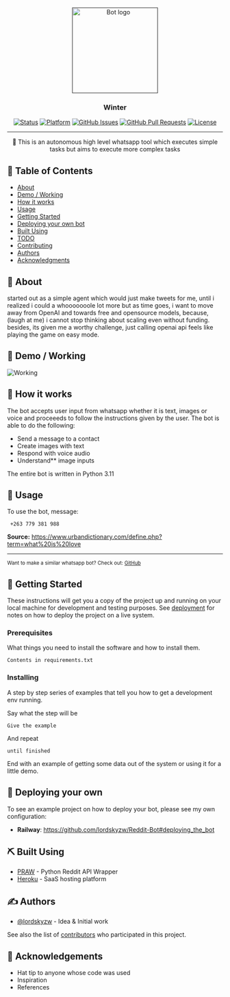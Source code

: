 <p align="center">
  <a href="" rel="noopener">
 <img width=200px height=200px src="https://i.imgur.com/FxL5qM0.jpg" alt="Bot logo"></a>
</p>

<h3 align="center">Winter</h3>

<div align="center">

[![Status](https://img.shields.io/badge/status-active-success.svg)]()
[![Platform](https://img.shields.io/badge/platform-twitter-green.svg)](https://www.twitter.com/user/Wordbook_Bot)
[![GitHub Issues](https://img.shields.io/github/issues/kylelobo/The-Documentation-Compendium.svg)](https://github.com/kylelobo/The-Documentation-Compendium/issues)
[![GitHub Pull Requests](https://img.shields.io/github/issues-pr/kylelobo/The-Documentation-Compendium.svg)](https://github.com/kylelobo/The-Documentation-Compendium/pulls)
[![License](https://img.shields.io/badge/license-MIT-blue.svg)](/LICENSE)

</div>

---

<p align="center"> 🤖 This is an autonomous high level whatsapp tool which executes simple tasks but aims to execute more complex tasks
    <br> 
</p>

## 📝 Table of Contents

- [About](#about)
- [Demo / Working](#demo)
- [How it works](#working)
- [Usage](#usage)
- [Getting Started](#getting_started)
- [Deploying your own bot](#deployment)
- [Built Using](#built_using)
- [TODO](../TODO.md)
- [Contributing](../CONTRIBUTING.md)
- [Authors](#authors)
- [Acknowledgments](#acknowledgement)

## 🧐 About <a name = "about"></a>

started out as a simple agent which would just make tweets for me, until i realized i could a whooooooole lot more
but as time goes, i want to move away from OpenAI and towards free and opensource models, because, (laugh at me) i cannot stop thinking about scaling even without funding.
besides, its given me a worthy challenge, just calling openai api feels like playing the game on easy mode.



## 🎥 Demo / Working <a name = "demo"></a>

![Working](https://media.giphy.com/media/20NLMBm0BkUOwNljwv/giphy.gif)

## 💭 How it works <a name = "working"></a>

The bot accepts user input from whatsapp whether it is text, images or voice and proceeeds to follow the instructions given by the user. The bot is able to do the following:
- Send a message to a contact
- Create images with text
- Respond with voice audio
- Understand** image inputs


The entire bot is written in Python 3.11

## 🎈 Usage <a name = "usage"></a>

To use the bot, message:

```
 +263 779 381 988
```



**Source:** https://www.urbandictionary.com/define.php?term=what%20is%20love

---


<sup>Want to make a similar whatsapp bot? Check out: [GitHub](https://github.com/lordskyzw/shingai)</sup>

## 🏁 Getting Started <a name = "getting_started"></a>

These instructions will get you a copy of the project up and running on your local machine for development and testing purposes. See [deployment](#deployment) for notes on how to deploy the project on a live system.

### Prerequisites

What things you need to install the software and how to install them.

```
Contents in requirements.txt
```

### Installing

A step by step series of examples that tell you how to get a development env running.

Say what the step will be

```
Give the example
```

And repeat

```
until finished
```

End with an example of getting some data out of the system or using it for a little demo.

## 🚀 Deploying your own <a name = "deployment"></a>

To see an example project on how to deploy your bot, please see my own configuration:

- **Railway**: https://github.com/lordskyzw/Reddit-Bot#deploying_the_bot

## ⛏️ Built Using <a name = "built_using"></a>

- [PRAW](https://praw.readthedocs.io/en/latest/) - Python Reddit API Wrapper
- [Heroku](https://www.heroku.com/) - SaaS hosting platform

## ✍️ Authors <a name = "authors"></a>

- [@lordskyzw](https://github.com/lordskyzw) - Idea & Initial work

See also the list of [contributors](https://github.com/lordskyzw/The-Documentation-Compendium/contributors) who participated in this project.

## 🎉 Acknowledgements <a name = "acknowledgement"></a>

- Hat tip to anyone whose code was used
- Inspiration
- References
